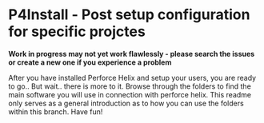 
# P4Install - Post setup configuration for specific projctes
**Work in progress  may not yet work flawlessly - please search the issues or create a new one if you experience a problem**

After you have installed Perforce Helix and setup your users, you are ready to go.. But wait.. there is more to it. 
Browse through the folders to find the main software you will use in connection with perforce helix.
This readme only serves as a general introduction as to how you can use the folders within this branch.
Have fun!
